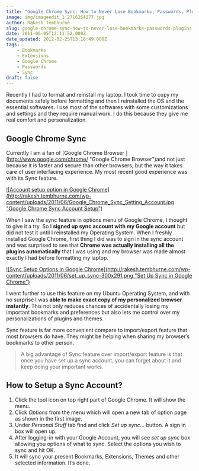 ```yaml
---
title: "Google Chrome Sync: How to Never Lose Bookmarks, Passwords, Plugins and Other Customizations"
image: img/imageedit_1_2716264277.jpg
author: Rakesh Tembhurne
slug: google-chrome-sync-how-to-never-lose-bookmarks-passwords-plugins-and-other-customizations
date: 2011-06-05T12:11:52.000Z
date_updated: 2012-02-25T13:16:49.000Z
tags:
    - Bookmarks
    - Extensions
    - Google Chrome
    - Passwords
    - Sync
draft: false
---
```


Recently I had to format and reinstall my laptop. I took time to copy my documents safely before formatting and then I reinstalled the OS and the essential softwares. I use most of the softwares with some customizations and settings and they require manual work. I do this because they give me real comfort and personalization.

## Google Chrome Sync

Currently I am a fan of [Google Chrome Browser ](http://www.google.com/chrome/ \"Google Chrome Browser\")and not just because it is faster and secure than other browsers, but the way it takes care of user interfacing experience. My most recent good experience was with its Sync feature.

[![Account setup option in Google Chrome](http://rakesh.tembhurne.com/wp-content/uploads/2011/06/Google_Chrome_Sync_Setting_Account.jpg \"Google Chrome Sync Account Setup\")](http://rakesh.tembhurne.com/wp-content/uploads/2011/06/Google_Chrome_Sync_Setting_Account.jpg)

When I saw the sync feature in options menu of Google Chrome, I thought to give it a try. So I **signed up sync account with my Google account** but did not test it until I reinstalled my Operating System. When I freshly installed Google Chrome, first thing I did was to sign in the sync account and was surprised to see that **Chrome was actually installing all the plugins automatically** that I was using and my browser was made almost exactly I had before formatting my laptop.

[![Sync Setup Options in Google Chrome](http://rakesh.tembhurne.com/wp-content/uploads/2011/06/set_up_sync-300x291.png \"Set Up Sync in Google Chrome\")](http://rakesh.tembhurne.com/wp-content/uploads/2011/06/set_up_sync.png)

I went further to use this feature on my Ubuntu Operating System, and with no surprise I was **able to make exact copy of my personalized browser instantly**. This not only reduces chances of accidentally losing my important bookmarks and preferences but also lets me control over my personalizations of plugins and themes.

Sync feature is far more convenient compare to import/export feature that most browsers do have. They might be helping when sharing my browser’s bookmarks to other person.

> A big advantage of Sync feature over import/export feature is that once you have set up a sync account, you can forget about it and keep doing your important works.

## How to Setup a Sync Account?

1. Click the tool icon on top right part of Google Chrome. It will show the menu.
2. Click *Options* from the menu which will open a new tab of option page as shown in the first image.
3. Under *Personal Stuff* tab find and click *Set up sync…* button. A sign in box will open up.
4. After logging-in with your Google Account, you will see *set up sync* box allowing you options of what to sync. Select the options you wish to sync and hit OK.
5. It will sync your present Bookmarks, Extensions, Themes and other selected information. It’s done.

